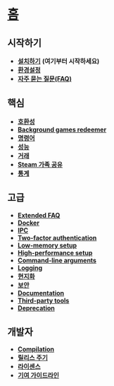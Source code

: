 # **[홈](https://github.com/JustArchi/ArchiSteamFarm/wiki/Home-ko-KR)**

## 시작하기

* **[설치하기](https://github.com/JustArchi/ArchiSteamFarm/wiki/Setting-up-ko-KR)** **(여기부터 시작하세요)**
* **[환경설정](https://github.com/JustArchi/ArchiSteamFarm/wiki/Configuration-ko-KR)**
* **[자주 묻는 질문(FAQ)](https://github.com/JustArchi/ArchiSteamFarm/wiki/FAQ-ko-KR)**

## 핵심

* **[호환성](https://github.com/JustArchi/ArchiSteamFarm/wiki/Compatibility-ko-KR)**
* **[Background games redeemer](https://github.com/JustArchi/ArchiSteamFarm/wiki/Background-games-redeemer-ko-KR)**
* **[명령어](https://github.com/JustArchi/ArchiSteamFarm/wiki/Commands-ko-KR)**
* **[성능](https://github.com/JustArchi/ArchiSteamFarm/wiki/Performance-ko-KR)**
* **[거래](https://github.com/JustArchi/ArchiSteamFarm/wiki/Trading-ko-KR)**
* **[Steam 가족 공유](https://github.com/JustArchi/ArchiSteamFarm/wiki/Steam-Family-Sharing-ko-KR)**
* **[통계](https://github.com/JustArchi/ArchiSteamFarm/wiki/Statistics-ko-KR)**

## 고급

* **[Extended FAQ](https://github.com/JustArchi/ArchiSteamFarm/wiki/Extended-FAQ)**
* **[Docker](https://github.com/JustArchi/ArchiSteamFarm/wiki/Docker)**
* **[IPC](https://github.com/JustArchi/ArchiSteamFarm/wiki/IPC)**
* **[Two-factor authentication](https://github.com/JustArchi/ArchiSteamFarm/wiki/Two-factor-authentication)**
* **[Low-memory setup](https://github.com/JustArchi/ArchiSteamFarm/wiki/Low-memory-setup)**
* **[High-performance setup](https://github.com/JustArchi/ArchiSteamFarm/wiki/High-performance-setup)**
* **[Command-line arguments](https://github.com/JustArchi/ArchiSteamFarm/wiki/Command-line-arguments)**
* **[Logging](https://github.com/JustArchi/ArchiSteamFarm/wiki/Logging)**
* **[현지화](https://github.com/JustArchi/ArchiSteamFarm/wiki/Localization)**
* **[보안](https://github.com/JustArchi/ArchiSteamFarm/wiki/Security)**
* **[Documentation](https://github.com/JustArchi/ArchiSteamFarm/wiki/Documentation)**
* **[Third-party tools](https://github.com/JustArchi/ArchiSteamFarm/wiki/Third-party-tools)**
* **[Deprecation](https://github.com/JustArchi/ArchiSteamFarm/wiki/Deprecation)**

## 개발자

* **[Compilation](https://github.com/JustArchi/ArchiSteamFarm/wiki/Compilation-ko-KR)**
* **[릴리스 주기](https://github.com/JustArchi/ArchiSteamFarm/wiki/Release-cycle-ko-KR)**
* **[라이센스](https://github.com/JustArchi/ArchiSteamFarm/wiki/License-ko-KR)**
* **[기여 가이드라인](https://github.com/JustArchi/ArchiSteamFarm/blob/master/.github/CONTRIBUTING.md)**